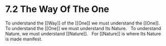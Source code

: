 # 7.2 The Way Of The One

To understand the [[Way]] of the [[One]] we must understand the [[One]]. 
 
To understand the [[One]] we must understand Its Nature. 
 
To understand Nature, we must understand [[Nature]]. 
 
For [[Nature]] is where Its Nature is made manifest. 

